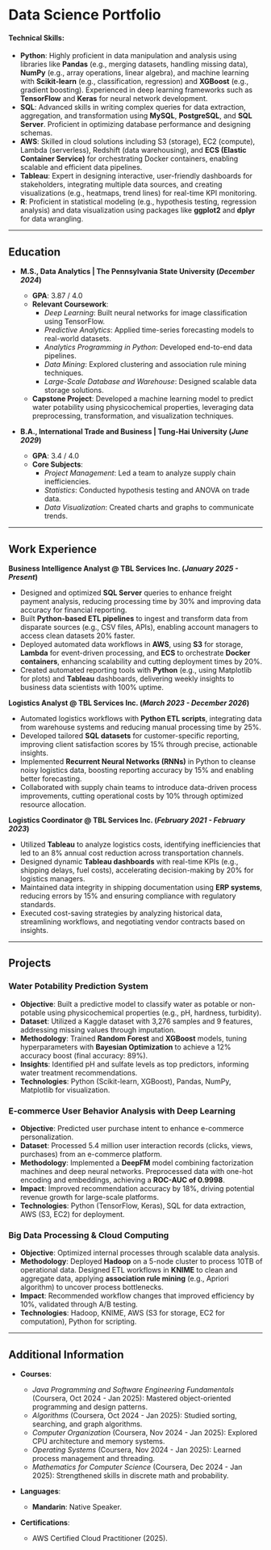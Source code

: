 # Data Science Portfolio

#### Technical Skills:
- **Python**: Highly proficient in data manipulation and analysis using libraries like **Pandas** (e.g., merging datasets, handling missing data), **NumPy** (e.g., array operations, linear algebra), and machine learning with **Scikit-learn** (e.g., classification, regression) and **XGBoost** (e.g., gradient boosting). Experienced in deep learning frameworks such as **TensorFlow** and **Keras** for neural network development.  
- **SQL**: Advanced skills in writing complex queries for data extraction, aggregation, and transformation using **MySQL**, **PostgreSQL**, and **SQL Server**. Proficient in optimizing database performance and designing schemas.  
- **AWS**: Skilled in cloud solutions including S3 (storage), EC2 (compute), Lambda (serverless), Redshift (data warehousing), and **ECS (Elastic Container Service)** for orchestrating Docker containers, enabling scalable and efficient data pipelines.
- **Tableau**: Expert in designing interactive, user-friendly dashboards for stakeholders, integrating multiple data sources, and creating visualizations (e.g., heatmaps, trend lines) for real-time KPI monitoring.  
- **R**: Proficient in statistical modeling (e.g., hypothesis testing, regression analysis) and data visualization using packages like **ggplot2** and **dplyr** for data wrangling.
---

## Education
- **M.S., Data Analytics | The Pennsylvania State University (_December 2024_)**  
  - **GPA**: 3.87 / 4.0  
  - **Relevant Coursework**:  
    - *Deep Learning*: Built neural networks for image classification using TensorFlow.  
    - *Predictive Analytics*: Applied time-series forecasting models to real-world datasets.  
    - *Analytics Programming in Python*: Developed end-to-end data pipelines.  
    - *Data Mining*: Explored clustering and association rule mining techniques.  
    - *Large-Scale Database and Warehouse*: Designed scalable data storage solutions.  
  - **Capstone Project**: Developed a machine learning model to predict water potability using physicochemical properties, leveraging data preprocessing, transformation, and visualization techniques.

- **B.A., International Trade and Business | Tung-Hai University (_June 2029_)**  
  - **GPA**: 3.4 / 4.0
  - **Core Subjects**:  
    - *Project Management*: Led a team to analyze supply chain inefficiencies.  
    - *Statistics*: Conducted hypothesis testing and ANOVA on trade data.  
    - *Data Visualization*: Created charts and graphs to communicate trends. 
---

## Work Experience
**Business Intelligence Analyst @ TBL Services Inc. (_January 2025 - Present_)**  
- Designed and optimized **SQL Server** queries to enhance freight payment analysis, reducing processing time by 30% and improving data accuracy for financial reporting.  
- Built **Python-based ETL pipelines** to ingest and transform data from disparate sources (e.g., CSV files, APIs), enabling account managers to access clean datasets 20% faster.  
- Deployed automated data workflows in **AWS**, using **S3** for storage, **Lambda** for event-driven processing, and **ECS** to orchestrate **Docker containers**, enhancing scalability and cutting deployment times by 20%.
- Created automated reporting tools with **Python** (e.g., using Matplotlib for plots) and **Tableau** dashboards, delivering weekly insights to business data scientists with 100% uptime.  

**Logistics Analyst @ TBL Services Inc. (_March 2023 - December 2026_)**  
- Automated logistics workflows with **Python ETL scripts**, integrating data from warehouse systems and reducing manual processing time by 25%.  
- Developed tailored **SQL datasets** for customer-specific reporting, improving client satisfaction scores by 15% through precise, actionable insights.  
- Implemented **Recurrent Neural Networks (RNNs)** in Python to cleanse noisy logistics data, boosting reporting accuracy by 15% and enabling better forecasting.  
- Collaborated with supply chain teams to introduce data-driven process improvements, cutting operational costs by 10% through optimized resource allocation.  

**Logistics Coordinator @ TBL Services Inc. (_February 2021 - February 2023_)**  
- Utilized **Tableau** to analyze logistics costs, identifying inefficiencies that led to an 8% annual cost reduction across transportation channels.  
- Designed dynamic **Tableau dashboards** with real-time KPIs (e.g., shipping delays, fuel costs), accelerating decision-making by 20% for logistics managers.  
- Maintained data integrity in shipping documentation using **ERP systems**, reducing errors by 15% and ensuring compliance with regulatory standards.  
- Executed cost-saving strategies by analyzing historical data, streamlining workflows, and negotiating vendor contracts based on insights.  

---

## Projects
### Water Potability Prediction System  
- **Objective**: Built a predictive model to classify water as potable or non-potable using physicochemical properties (e.g., pH, hardness, turbidity).  
- **Dataset**: Utilized a Kaggle dataset with 3,276 samples and 9 features, addressing missing values through imputation.  
- **Methodology**: Trained **Random Forest** and **XGBoost** models, tuning hyperparameters with **Bayesian Optimization** to achieve a 12% accuracy boost (final accuracy: 89%).  
- **Insights**: Identified pH and sulfate levels as top predictors, informing water treatment recommendations.  
- **Technologies**: Python (Scikit-learn, XGBoost), Pandas, NumPy, Matplotlib for visualization.  

### E-commerce User Behavior Analysis with Deep Learning  
- **Objective**: Predicted user purchase intent to enhance e-commerce personalization.  
- **Dataset**: Processed 5.4 million user interaction records (clicks, views, purchases) from an e-commerce platform.  
- **Methodology**: Implemented a **DeepFM** model combining factorization machines and deep neural networks. Preprocessed data with one-hot encoding and embeddings, achieving a **ROC-AUC of 0.9998**.  
- **Impact**: Improved recommendation accuracy by 18%, driving potential revenue growth for large-scale platforms.  
- **Technologies**: Python (TensorFlow, Keras), SQL for data extraction, AWS (S3, EC2) for deployment.  

### Big Data Processing & Cloud Computing  
- **Objective**: Optimized internal processes through scalable data analysis.  
- **Methodology**: Deployed **Hadoop** on a 5-node cluster to process 10TB of operational data. Designed ETL workflows in **KNIME** to clean and aggregate data, applying **association rule mining** (e.g., Apriori algorithm) to uncover process bottlenecks.  
- **Impact**: Recommended workflow changes that improved efficiency by 10%, validated through A/B testing.  
- **Technologies**: Hadoop, KNIME, AWS (S3 for storage, EC2 for computation), Python for scripting.  

---

## Additional Information
- **Courses**:  
  - *Java Programming and Software Engineering Fundamentals* (Coursera, Oct 2024 - Jan 2025): Mastered object-oriented programming and design patterns.  
  - *Algorithms* (Coursera, Oct 2024 - Jan 2025): Studied sorting, searching, and graph algorithms.  
  - *Computer Organization* (Coursera, Nov 2024 - Jan 2025): Explored CPU architecture and memory systems.  
  - *Operating Systems* (Coursera, Nov 2024 - Jan 2025): Learned process management and threading.  
  - *Mathematics for Computer Science* (Coursera, Dec 2024 - Jan 2025): Strengthened skills in discrete math and probability.   

- **Languages**:  
  - **Mandarin**: Native Speaker.

- **Certifications**:  
  - AWS Certified Cloud Practitioner (2025).
